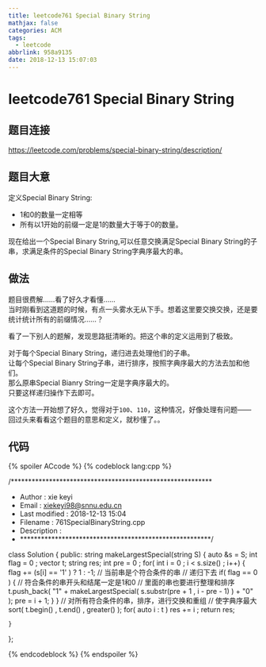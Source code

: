 ```yaml
---
title: leetcode761 Special Binary String
mathjax: false
categories: ACM
tags:
  - leetcode
abbrlink: 958a9135
date: 2018-12-13 15:07:03
---
```



# leetcode761 Special Binary String

## 题目连接

https://leetcode.com/problems/special-binary-string/description/

## 题目大意

定义Special Binary String:

- 1和0的数量一定相等
- 所有以1开始的前缀一定是1的数量大于等于0的数量。  

现在给出一个Special Binary String,可以任意交换满足Special Binary String的子串，求满足条件的Special Binary String字典序最大的串。


<!--more-->

## 做法
题目很费解……看了好久才看懂……  
当时刚看到这道题的时候，有点一头雾水无从下手。想着这里要交换交换，还是要统计统计所有的前缀情况……？  


看了一下别人的题解，发现思路挺清晰的。把这个串的定义运用到了极致。  

对于每个Special Binary String，递归进去处理他们的子串。  
让每个Special Binary String子串，进行排序，按照字典序最大的方法去加和他们。  
那么原串Special Bianry String一定是字典序最大的。  
只要这样递归操作下去即可。  

这个方法一开始想了好久，觉得对于`100`、`110`，这种情况，好像处理有问题——回过头来看看这个题目的意思和定义，就秒懂了。。  


## 代码

{% spoiler ACcode %} 
{% codeblock lang:cpp %}

/**********************************************************
 * Author        : xie keyi
 * Email         : xiekeyi98@snnu.edu.cn
 * Last modified : 2018-12-13 15:04
 * Filename      : 761SpecialBinaryString.cpp
 * Description   : 
 * *******************************************************/

class Solution {
public:
    string makeLargestSpecial(string S) {
        auto &s = S;
        int flag = 0 ;
        vector<string> t; 
        string res;
        int pre = 0 ;
        for( int i = 0 ; i < s.size() ; i++)
        {
            flag += (s[i] == '1' ) ? 1 : -1;
	    // 当前串是个符合条件的串
	    // 递归下去
            if( flag == 0 )
            {
		// 符合条件的串开头和结尾一定是1和0
		// 里面的串也要进行整理和排序
                t.push_back( "1" + makeLargestSpecial( s.substr(pre + 1 , i - pre - 1)  ) + "0" );
                pre = i + 1;
            }
        }
	// 对所有符合条件的串，排序，进行交换和重组
	// 使字典序最大
        sort( t.begin() , t.end() , greater<string>() );
        for( auto i : t )
            res += i ;
        return res;
            
    }
};

{% endcodeblock %}
{% endspoiler %}
